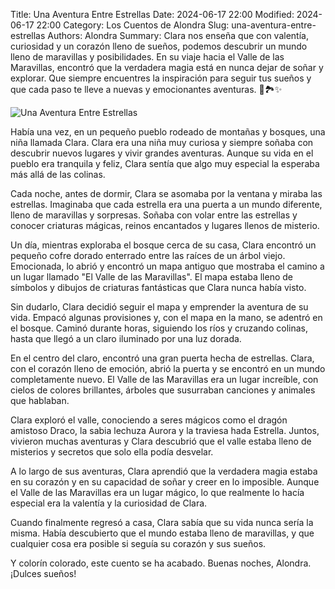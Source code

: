 Title: Una Aventura Entre Estrellas
Date: 2024-06-17 22:00
Modified: 2024-06-17 22:00
Category: Los Cuentos de Alondra
Slug: una-aventura-entre-estrellas
Authors: Alondra
Summary: Clara nos enseña que con valentía, curiosidad y un corazón lleno de sueños, podemos descubrir un mundo lleno de maravillas y posibilidades. En su viaje hacia el Valle de las Maravillas, encontró que la verdadera magia está en nunca dejar de soñar y explorar. Que siempre encuentres la inspiración para seguir tus sueños y que cada paso te lleve a nuevas y emocionantes aventuras. 🌟🏞️✨

![Una Aventura Entre Estrellas](theme/images/12_aventura_estrellas.webp)

Había una vez, en un pequeño pueblo rodeado de montañas y bosques, una niña llamada Clara. Clara era una niña muy curiosa y siempre soñaba con descubrir nuevos lugares y vivir grandes aventuras. Aunque su vida en el pueblo era tranquila y feliz, Clara sentía que algo muy especial la esperaba más allá de las colinas.

Cada noche, antes de dormir, Clara se asomaba por la ventana y miraba las estrellas. Imaginaba que cada estrella era una puerta a un mundo diferente, lleno de maravillas y sorpresas. Soñaba con volar entre las estrellas y conocer criaturas mágicas, reinos encantados y lugares llenos de misterio.

Un día, mientras exploraba el bosque cerca de su casa, Clara encontró un pequeño cofre dorado enterrado entre las raíces de un árbol viejo. Emocionada, lo abrió y encontró un mapa antiguo que mostraba el camino a un lugar llamado "El Valle de las Maravillas". El mapa estaba lleno de símbolos y dibujos de criaturas fantásticas que Clara nunca había visto.

Sin dudarlo, Clara decidió seguir el mapa y emprender la aventura de su vida. Empacó algunas provisiones y, con el mapa en la mano, se adentró en el bosque. Caminó durante horas, siguiendo los ríos y cruzando colinas, hasta que llegó a un claro iluminado por una luz dorada.

En el centro del claro, encontró una gran puerta hecha de estrellas. Clara, con el corazón lleno de emoción, abrió la puerta y se encontró en un mundo completamente nuevo. El Valle de las Maravillas era un lugar increíble, con cielos de colores brillantes, árboles que susurraban canciones y animales que hablaban.

Clara exploró el valle, conociendo a seres mágicos como el dragón amistoso Draco, la sabia lechuza Aurora y la traviesa hada Estrella. Juntos, vivieron muchas aventuras y Clara descubrió que el valle estaba lleno de misterios y secretos que solo ella podía desvelar.

A lo largo de sus aventuras, Clara aprendió que la verdadera magia estaba en su corazón y en su capacidad de soñar y creer en lo imposible. Aunque el Valle de las Maravillas era un lugar mágico, lo que realmente lo hacía especial era la valentía y la curiosidad de Clara.

Cuando finalmente regresó a casa, Clara sabía que su vida nunca sería la misma. Había descubierto que el mundo estaba lleno de maravillas, y que cualquier cosa era posible si seguía su corazón y sus sueños.

Y colorín colorado, este cuento se ha acabado. Buenas noches, Alondra. ¡Dulces sueños!

